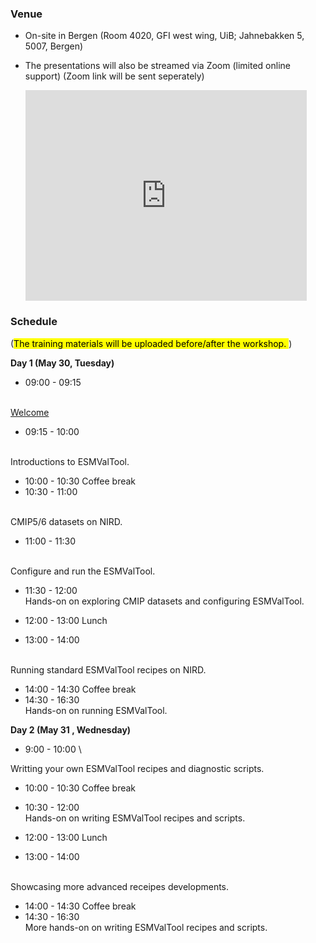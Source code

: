 
### **Venue**
* On-site in Bergen (Room 4020, GFI west wing, UiB; Jahnebakken 5, 5007, Bergen)
* The presentations will also be streamed via Zoom (limited online support)
(Zoom link will be sent seperately)

    <iframe src="https://www.google.com/maps/embed?pb=!1m18!1m12!1m3!1d492.93772992658785!2d5.331576869871067!3d60.38327441899686!2m3!1f0!2f0!3f0!3m2!1i1024!2i768!4f13.1!3m3!1m2!1s0x463cfeacc81d0b1b%3A0x9fd66cc8bc5e16d5!2sJahnebakken%205%2C%205007%20Bergen!5e0!3m2!1sen!2sno!4v1682339630567!5m2!1sen!2sno" width="450" height="337" style="border:0;" allowfullscreen="" loading="lazy" referrerpolicy="no-referrer-when-downgrade"></iframe>

### **Schedule**
(<mark>The training materials will be uploaded before/after the workshop. </mark>)

**Day 1 (May 30, Tuesday)**
- 09:00 - 09:15
<!--
  (_xxx, xx_) \
-->
  \
  [Welcome]({{site.baseurl}}/#schedule)
- 09:15 - 10:00
<!--
  (_xxx, xx_) \
-->
  \
  Introductions to ESMValTool.
- 10:00 - 10:30
  Coffee break  
- 10:30 - 11:00
<!--
  (_xxx, xx_) \
-->
  \
  CMIP5/6 datasets on NIRD.
- 11:00 - 11:30
<!--
  (_xxx, xx_) \
-->
  \
  Configure and run the ESMValTool.
- 11:30 - 12:00 \
  Hands-on on exploring CMIP datasets and configuring ESMValTool.
- 12:00 - 13:00
  Lunch

- 13:00 - 14:00
<!--
  (_xxx, xx_) \
-->
  \
  Running standard ESMValTool recipes on NIRD.
- 14:00 - 14:30
  Coffee break  
- 14:30 - 16:30 \
  Hands-on on running ESMValTool.

**Day 2 (May 31 , Wednesday)**
- 9:00 - 10:00 \
<!--
  (_xxx, xx_) \
-->
  Writting your own ESMValTool recipes and diagnostic scripts.
- 10:00 - 10:30 Coffee break
- 10:30 - 12:00 \
  Hands-on on writing ESMValTool recipes and scripts.
- 12:00 - 13:00
  Lunch

- 13:00 - 14:00
<!--
  (_xxx, xx_) \
-->
  \
  Showcasing more advanced receipes developments.
- 14:00 - 14:30
  Coffee break  
- 14:30 - 16:30 \
  More hands-on on writing ESMValTool recipes and scripts.

